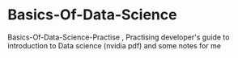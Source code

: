# Basics-Of-Data-Science
Basics-Of-Data-Science-Practise , Practising developer's guide to introduction to Data science (nvidia pdf) and some notes for me

